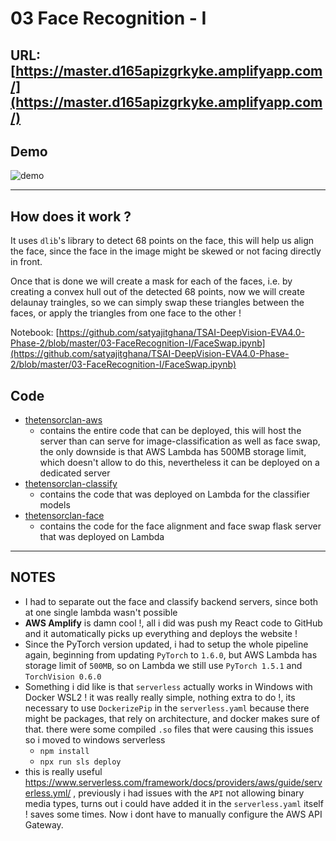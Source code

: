 # 03 Face Recognition - I

## URL: [https://master.d165apizgrkyke.amplifyapp.com/](https://master.d165apizgrkyke.amplifyapp.com/)

## Demo

![demo](demo.gif)

---

## How does it work ?

It uses `dlib`'s library to detect 68 points on the face, this will help us align the face, since the face in the image might be skewed or not facing directly in front.

Once that is done we will create a mask for each of the faces, i.e. by creating a convex hull out of the detected 68 points, now we will create delaunay traingles, so we can simply swap these triangles between the faces, or apply the triangles from one face to the other !

Notebook: [https://github.com/satyajitghana/TSAI-DeepVision-EVA4.0-Phase-2/blob/master/03-FaceRecognition-I/FaceSwap.ipynb](https://github.com/satyajitghana/TSAI-DeepVision-EVA4.0-Phase-2/blob/master/03-FaceRecognition-I/FaceSwap.ipynb)

## Code

-   [thetensorclan-aws](thetensorclan-aws/)
    -   contains the entire code that can be deployed, this will host the server than can serve for image-classification as well as face swap, the only downside is that AWS Lambda has 500MB storage limit, which doesn't allow to do this, nevertheless it can be deployed on a dedicated server
-   [thetensorclan-classify](thetensorclan-classify/)
    -   contains the code that was deployed on Lambda for the classifier models
-   [thetensorclan-face](thetensorclan-face/)
    -   contains the code for the face alignment and face swap flask server that was deployed on Lambda

---

## NOTES

-   I had to separate out the face and classify backend servers, since both at one single lambda wasn't possible
-   **AWS Amplify** is damn cool !, all i did was push my React code to GitHub and it automatically picks up everything and deploys the website !
-   Since the PyTorch version updated, i had to setup the whole pipeline again, beginning from updating `PyTorch` to `1.6.0`, but AWS Lambda has storage limit of `500MB`, so on Lambda we still use `PyTorch 1.5.1` and `TorchVision 0.6.0`
-   Something i did like is that `serverless` actually works in Windows with Docker WSL2 ! it was really really simple, nothing extra to do !, its necessary to use `DockerizePip` in the `serverless.yaml` because there might be packages, that rely on architecture, and docker makes sure of that. there were some compiled `.so` files that were causing this issues so i moved to windows serverless
    -   `npm install`
    -   `npx run sls deploy`
-   this is really useful https://www.serverless.com/framework/docs/providers/aws/guide/serverless.yml/ , previously i had issues with the `API` not allowing binary media types, turns out i could have added it in the `serverless.yaml` itself ! saves some times. Now i dont have to manually configure the AWS API Gateway.
